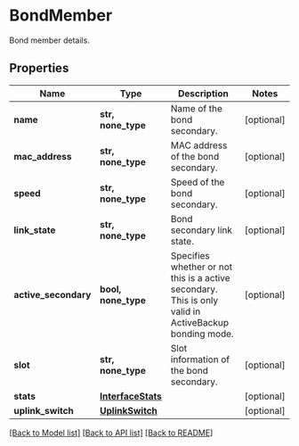 # BondMember

Bond member details.

## Properties
Name | Type | Description | Notes
------------ | ------------- | ------------- | -------------
**name** | **str, none_type** | Name of the bond secondary. | [optional] 
**mac_address** | **str, none_type** | MAC address of the bond secondary. | [optional] 
**speed** | **str, none_type** | Speed of the bond secondary. | [optional] 
**link_state** | **str, none_type** | Bond secondary link state. | [optional] 
**active_secondary** | **bool, none_type** | Specifies whether or not this is a active secondary. This is only valid in ActiveBackup bonding mode. | [optional] 
**slot** | **str, none_type** | Slot information of the bond secondary. | [optional] 
**stats** | [**InterfaceStats**](InterfaceStats.md) |  | [optional] 
**uplink_switch** | [**UplinkSwitch**](UplinkSwitch.md) |  | [optional] 

[[Back to Model list]](../README.md#documentation-for-models) [[Back to API list]](../README.md#documentation-for-api-endpoints) [[Back to README]](../README.md)



